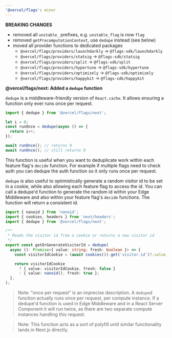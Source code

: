 ```yaml
---
'@vercel/flags': minor
---
```


**BREAKING CHANGES**

- removed all `unstable_` prefixes, e.g. `unstable_flag` is now `flag`
- removed `getPrecomputationContext`, use `dedupe` instead (see below)
- moved all provider functions to dedicated packages
  - `@vercel/flags/providers/launchdarkly` → `@flags-sdk/launchdarkly`
  - `@vercel/flags/providers/statsig` → `@flags-sdk/statsig`
  - `@vercel/flags/providers/split` → `@flags-sdk/split`
  - `@vercel/flags/providers/hypertune` → `@flags-sdk/hypertune`
  - `@vercel/flags/providers/optimizely` → `@flags-sdk/optimizely`
  - `@vercel/flags/providers/happykit` → `@flags-sdk/happykit`

**@vercel/flags/next: Added a `dedupe` function**

`dedupe` is a middleware-friendly version of `React.cache`. It allows ensuring a function only ever runs once per request.

```ts
import { dedupe } from '@vercel/flags/next';

let i = 0;
const runOnce = dedupe(async () => {
  return i++;
});

await runOnce(); // returns 0
await runOnce(); // still returns 0
```

This function is useful when you want to deduplicate work within each feature flag's `decide` function. For example if multiple flags need to check auth you can dedupe the auth function so it only runs once per request.

`dedupe` is also useful to optimistically generate a random visitor id to be set in a cookie, while also allowing each feature flag to access the id. You can call a dedupe'd function to generate the random id within your Edge Middleware and also within your feature flag's `decide` functions. The function will return a consistent id.

```ts
import { nanoid } from 'nanoid';
import { cookies, headers } from 'next/headers';
import { dedupe } from '@vercel/flags/next';

/**
 * Reads the visitor id from a cookie or returns a new visitor id
 */
export const getOrGenerateVisitorId = dedupe(
  async (): Promise<{ value: string; fresh: boolean }> => {
    const visitorIdCookie = (await cookies()).get('visitor-id')?.value;

    return visitorIdCookie
      ? { value: visitorIdCookie, fresh: false }
      : { value: nanoid(), fresh: true };
  },
);
```

> Note: "once per request" is an imprecise description. A `dedupe`d function actually runs once per request, per compute instance. If a dedupe'd function is used in Edge Middleware and in a React Server Component it will run twice, as there are two separate compute instances handling this request.

> Note: This function acts as a sort of polyfill until similar functionality lands in Next.js directly.
